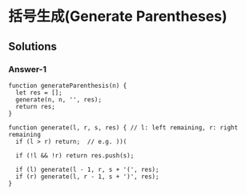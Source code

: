 # 括号生成(Generate Parentheses)

## Solutions

### Answer-1

```
function generateParenthesis(n) {
  let res = [];
  generate(n, n, '', res);
  return res;
}

function generate(l, r, s, res) { // l: left remaining, r: right remaining
  if (l > r) return;  // e.g. ))(

  if (!l && !r) return res.push(s);

  if (l) generate(l - 1, r, s + '(', res);
  if (r) generate(l, r - 1, s + ')', res);
}
```
